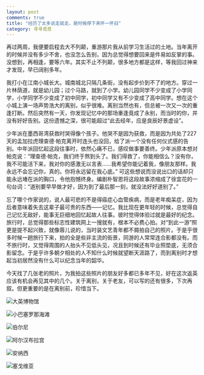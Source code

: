 ```yaml
---
layout: post
comments: true
title: "经历了太多说走就走，是时候停下来怀一怀旧"
category: 寻寻觅觅
---
```


再过两周，我便要启程去大不列颠，重游那片我从前学习生活过的土地。当年离开的时候并没有多少不舍，也没怎么告别，因为总觉得想要回来是件易如反掌的事。没想到，再相逢，要等六年。其实不止不列颠，很多地方都是这样，等我回过神来才发现，早已阔别多年。

我打小在江南小城长大。城南城北只隔几条街，没有起步价到不了的地方。穿过一片林荫道，就是幼儿园；过个马路，就到了小学。幼儿园同学不少变成了小学同学，小学同学不少变成了初中同学，初中同学又有不少变成了高中同学。想在这个小城上演一场声势浩大的离别，似乎很难。离别当然也有，但总被一次又一次的重逢打断。然后突然有一天，你发现记忆中的那场重逢竟成了永别，而当时的你，并没有好好告别。这份遗憾之深，很可能超过“此去经年，应是良辰好景虚设”。

少年派在墨西哥湾获救时哭得像个孩子。他哭不是因为获救，而是因为共处了227天的孟加拉虎理查德·帕克离开时连头也没回，给了派一个没有任何仪式感的告别。中年派回忆起这段往事时，依然心痛不已，感叹做事要善终。少年派原本想对帕克说：“理查德·帕克，我们终于熬到头了。我们得救了，你能相信么？没有你，我不可能活下来，我对你的感激无以言表……我希望你能记着我，像朋友那样。我永远不会忘记你，真的。你将永远留在我心底。” 可这些想说而没说出口的话却只能永远堵在派的胸口，令他抱憾终身。编剧朴智恩将这段故事浓缩成了徐宜花的一句台词：“道别要早早做才好，因为到了最后那一刻，就没法好好道别了。” 

忘了哪个作家说的，说人最可悲的不是得癌症心血管疾病，而是老年痴呆症，因为后者意味着失去这辈子最可贵的东西——记忆。我比现在更年轻的时候，总觉得自己记忆无敌好，能事无巨细地回忆起故人往事。彼时觉得体验过就是最好的纪念。旅行时，总觉得那些标志性建筑网上一搜就有，根本不必费心拍。对“到此一游”照更是提不起兴致，就像蓉儿说的，当时装文艺青年都不屑拍自己的照片。于是乎很多时候一趟旅行下来，拍的全是些非主流的街景，同游的人常常连合影都没有。而不旅行时，又觉得周围的人抬头不见低头见，况且到时候还有毕业照垫底，无须合影留念。于是乎许多朝夕相处的人不知什么时候就望断天涯路了，而到离别时才想起当初居然没有什么可以纪念当年的韶华。

今天找了几张老的照片，为我拍这些照片的朋友好多都已多年不见，好在这次返英应该有机会再见其中的几个。关于离别，关于老友，可以写的还有很多，下次再叙。但更重要的是在离别前，珍惜当下。

![大英博物馆](http://upload-images.jianshu.io/upload_images/19585-e97c0a90737ec8a1.JPG)

![小巴塞罗那海滩](http://upload-images.jianshu.io/upload_images/19585-d5a367632d179932.jpg)

![伯尔尼](http://upload-images.jianshu.io/upload_images/19585-9b0ce77cebf4104b.JPG)

![阿尔汉布拉宫](http://upload-images.jianshu.io/upload_images/19585-2b338fff003535c8.JPG)


![安纳西](http://upload-images.jianshu.io/upload_images/19585-40371dd091043210.JPG)

![塞戈维亚](http://upload-images.jianshu.io/upload_images/19585-1acbe5e7966d2dcc.JPG)
